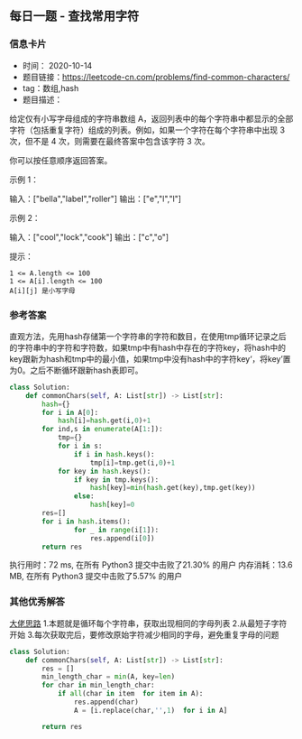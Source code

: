 ## 每日一题 - 查找常用字符
### 信息卡片 

- 时间： 2020-10-14
- 题目链接：https://leetcode-cn.com/problems/find-common-characters/
- tag：数组,hash
- 题目描述：

给定仅有小写字母组成的字符串数组 A，返回列表中的每个字符串中都显示的全部字符（包括重复字符）组成的列表。例如，如果一个字符在每个字符串中出现 3 次，但不是 4 次，则需要在最终答案中包含该字符 3 次。

你可以按任意顺序返回答案。

 

示例 1：

输入：["bella","label","roller"]
输出：["e","l","l"]

示例 2：

输入：["cool","lock","cook"]
输出：["c","o"]

 

提示：

    1 <= A.length <= 100
    1 <= A[i].length <= 100
    A[i][j] 是小写字母



### 参考答案
直观方法，先用hash存储第一个字符串的字符和数目，在使用tmp循环记录之后的字符串中的字符和字符数，如果tmp中有hash中存在的字符key，将hash中的key跟新为hash和tmp中的最小值，如果tmp中没有hash中的字符key‘，将key’置为0。之后不断循环跟新hash表即可。

```python
class Solution:
    def commonChars(self, A: List[str]) -> List[str]:
        hash={}
        for i in A[0]:
            hash[i]=hash.get(i,0)+1
        for ind,s in enumerate(A[1:]):
            tmp={}
            for i in s:
                if i in hash.keys():
                    tmp[i]=tmp.get(i,0)+1
            for key in hash.keys():
                if key in tmp.keys():
                    hash[key]=min(hash.get(key),tmp.get(key))
                else:
                    hash[key]=0
        res=[]
        for i in hash.items():
                for _ in range(i[1]):
                    res.append(i[0])
        return res

```
执行用时：72 ms, 在所有 Python3 提交中击败了21.30% 的用户
内存消耗：13.6 MB, 在所有 Python3 提交中击败了5.57% 的用户


### 其他优秀解答 
[大佬思路](https://leetcode-cn.com/problems/find-common-characters/solution/si-lu-jian-dan-xing-neng-jie-jin-shuang-100-by-j-2/)
1.本题就是循环每个字符串，获取出现相同的字母列表
2.从最短子字符开始
3.每次获取完后，要修改原始字符减少相同的字母，避免重复字母的问题

```python
class Solution:
    def commonChars(self, A: List[str]) -> List[str]:
        res = []
        min_length_char = min(A, key=len)
        for char in min_length_char:
            if all(char in item  for item in A):
                res.append(char)
                A = [i.replace(char,'',1)  for i in A]

        return res
```
